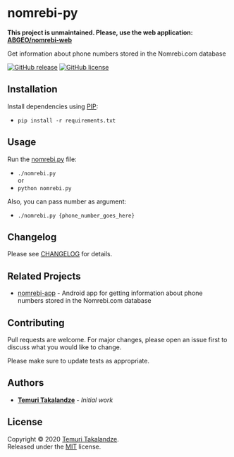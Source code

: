 # nomrebi-py

**This project is unmaintained. Please, use the web application: [ABGEO/nomrebi-web](https://github.com/ABGEO/nomrebi-web)**

Get information about phone numbers stored in the Nomrebi.com database

[![GitHub release](https://img.shields.io/github/release/ABGEO/nomrebi-py.svg)](https://github.com/ABGEO/nomrebi-py/releases)
[![GitHub license](https://img.shields.io/github/license/ABGEO/nomrebi-py.svg)](https://github.com/ABGEO/nomrebi-py/blob/1.x/LICENSE)

## Installation

Install dependencies using [PIP](https://pypi.org/):

- `pip install -r requirements.txt`

## Usage

Run the [nomrebi.py](nomrebi.py) file:

- `./nomrebi.py`  
or
- `python nomrebi.py`

Also, you can pass number as argument:
- `./nomrebi.py {phone_number_goes_here}`

## Changelog

Please see [CHANGELOG](CHANGELOG.md) for details.

## Related Projects

- [nomrebi-app](https://github.com/ABGEO/nomrebi-app) - Android app for getting information about phone numbers stored 
in the Nomrebi.com database 

## Contributing

Pull requests are welcome. For major changes, please open an issue first to discuss what you would like to change.

Please make sure to update tests as appropriate.

## Authors

- [**Temuri Takalandze**](https://abgeo.dev) - *Initial work*

## License

Copyright © 2020 [Temuri Takalandze](https://abgeo.dev).  
Released under the [MIT](LICENSE) license.
